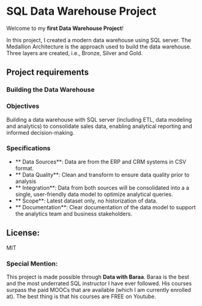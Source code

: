 # SQL Data Warehouse Project

Welcome to my **first Data Warehouse Project**!

In this project, I created a modern data warehouse using SQL server. The Medallion Architecture is the approach used to build the data warehouse. Three layers are created, i.e., Bronze, Silver and Gold.

## Project requirements

### Building the Data Warehouse

### Objectives

Building a data warehouse with SQL server (including ETL, data modeling and analytics) to consolidate sales data, enabling analytical reporting and informed decision-making.

### Specifications
- ** Data Sources**: Data are from the ERP and CRM systems in CSV format.
- ** Data Quality**: Clean and transform to ensure data quality prior to analysis
- ** Integration**: Data from both sources will be consolidated into a a single, user-friendly data model to optimize analytical queries.
- ** Scope**: Latest dataset only, no historization of data.
- ** Documentation**: Clear documentation of the data model to support the analytics team and business stakeholders.


## License: 

MIT

### Special Mention:

This project is made possible through **Data with Baraa**. Baraa is the best and the most underrated SQL instructor I have ever followed. His courses surpass the paid MOOCs that are available (which I am currently enrolled at). The best thing is that his courses are FREE on Youtube. 
